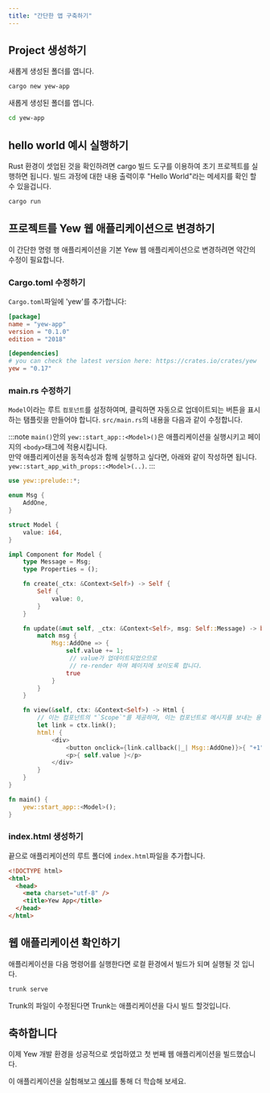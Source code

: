 ```yaml
---
title: "간단한 앱 구축하기"
---
```


## Project 생성하기

새롭게 생성된 폴더를 엽니다.

```bash
cargo new yew-app
```

새롭게 생성된 폴더를 엽니다.

```bash
cd yew-app
```

## hello world 예시 실행하기

Rust 환경이 셋업된 것을 확인하려면 cargo 빌드 도구를 이용하여 초기 프로젝트를 실행하면 됩니다.
빌드 과정에 대한 내용 출력이후 "Hello World"라는 메세지를 확인 할 수 있을겁니다.


```bash
cargo run
```

## 프로젝트를 Yew 웹 애플리케이션으로 변경하기

이 간단한 명령 행 애플리케이션을 기본 Yew 웹 애플리케이션으로 변경하려면 약간의 수정이 필요합니다.

### Cargo.toml 수정하기

`Cargo.toml`파일에 'yew'를 추가합니다:

```toml
[package]
name = "yew-app"
version = "0.1.0"
edition = "2018"

[dependencies]
# you can check the latest version here: https://crates.io/crates/yew
yew = "0.17"
```

### main.rs 수정하기

`Model`이라는 루트 `컴포넌트`를 설정하여며, 클릭하면 자동으로 업데이트되는 버튼을 표시하는 탬플릿을 만들어야 합니다.
`src/main.rs`의 내용을 다음과 같이 수정합니다.

:::note
`main()`안의 `yew::start_app::<Model>()`은 애플리케이션을 실행시키고 페이지의 `<body>`태그에 적용시킵니다.  
만약 애플리케이션을 동적속성과 함께 실행하고 싶다면, 아래와 같이 작성하면 됩니다.
`yew::start_app_with_props::<Model>(..)`.
:::


```rust ,no_run
use yew::prelude::*;

enum Msg {
    AddOne,
}

struct Model {
    value: i64,
}

impl Component for Model {
    type Message = Msg;
    type Properties = ();

    fn create(_ctx: &Context<Self>) -> Self {
        Self {
            value: 0,
        }
    }

    fn update(&mut self, _ctx: &Context<Self>, msg: Self::Message) -> bool {
        match msg {
            Msg::AddOne => {
                self.value += 1;
                 // value가 업데이트되었으므로
                 // re-render 하여 페이지에 보이도록 합니다.
                true
            }
        }
    }

    fn view(&self, ctx: &Context<Self>) -> Html {
        // 이는 컴포넌트의 "`Scope`"를 제공하며, 이는 컴포넌트로 메시지를 보내는 용도등으로 사용할 수 있습니다. 
        let link = ctx.link();
        html! {
            <div>
                <button onclick={link.callback(|_| Msg::AddOne)}>{ "+1" }</button>
                <p>{ self.value }</p>
            </div>
        }
    }
}

fn main() {
    yew::start_app::<Model>();
}
```

### index.html 생성하기

끝으로 애플리케이션의 루트 폴더에 `index.html`파일을 추가합니다.

```html
<!DOCTYPE html>
<html>
  <head>
    <meta charset="utf-8" />
    <title>Yew App</title>
  </head>
</html>
```

## 웹 애플리케이션 확인하기

애플리케이션을 다음 명령어를 실행한다면 로컬 환경에서 빌드가 되며 실행될 것 입니다.

```bash
trunk serve
```

Trunk의 파일이 수정된다면 Trunk는 애플리케이션을 다시 빌드 할것입니다.

## 축하합니다

이제 Yew 개발 환경을 성공적으로 셋업하였고 첫 번째 웹 애플리케이션을 빌드했습니다.

이 애플리케이션을 실험해보고 [예시](./examples.md)를 통해 더 학습해 보세요.